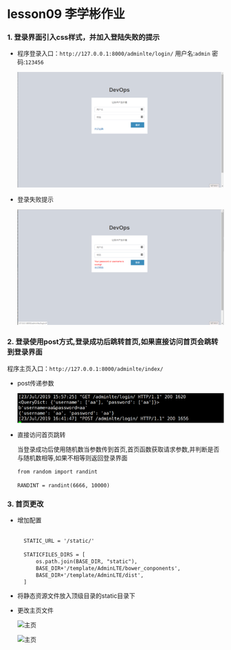
# lesson09 李学彬作业
### 1. 登录界面引入css样式，并加入登陆失败的提示

- 程序登录入口：`http://127.0.0.1:8000/adminlte/login/` 用户名:`admin` 密码:`123456`

    ![登录界面](img/login1.jpg)

- 登录失败提示

    ![登录失败](img/login2.jpg)

### 2. 登录使用post方式,登录成功后跳转首页,如果直接访问首页会跳转到登录界面
程序主页入口：`http://127.0.0.1:8000/adminlte/index/`


- post传递参数

    ![post](img/post.jpg)

- 直接访问首页跳转

    当登录成功后使用随机数当参数传到首页,首页函数获取请求参数,并判断是否与随机数相等,如果不相等则返回登录界面

    ```
    from random import randint

    RANDINT = randint(6666, 10000)
    ```

### 3. 首页更改

- 增加配置
  ```

    STATIC_URL = '/static/'

    STATICFILES_DIRS = [
        os.path.join(BASE_DIR, "static"),
        BASE_DIR+'/template/AdminLTE/bower_conponents',
        BASE_DIR+'/template/AdminLTE/dist',
    ]
    ```

- 将静态资源文件放入顶级目录的static目录下

- 更改主页文件

    ![主页](img/index1.jpg)

    ![主页](img/index2.jpg)
